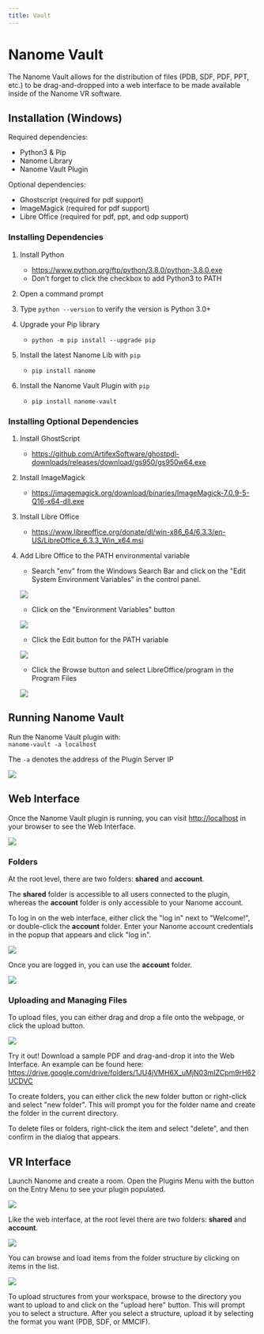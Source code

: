 ```yaml
---
title: Vault
---
```


# Nanome Vault

The Nanome Vault allows for the distribution of files (PDB, SDF, PDF, PPT, etc.) to be drag-and-dropped into a web interface to be made available inside of the Nanome VR software.

## Installation (Windows)

Required dependencies:
- Python3 & Pip
- Nanome Library
- Nanome Vault Plugin

Optional dependencies:
- Ghostscript (required for pdf support)
- ImageMagick (required for pdf support)
- Libre Office (required for pdf, ppt, and odp support)

### Installing Dependencies

1. Install Python
   - <https://www.python.org/ftp/python/3.8.0/python-3.8.0.exe>
   - Don’t forget to click the checkbox to add Python3 to PATH

2. Open a command prompt

3. Type `python --version` to verify the version is Python 3.0+

4. Upgrade your Pip library
   - `python -m pip install --upgrade pip`

5. Install the latest Nanome Lib with `pip`
   - `pip install nanome`

6. Install the Nanome Vault Plugin with `pip`
    - `pip install nanome-vault`

### Installing Optional Dependencies

1. Install GhostScript
   - <https://github.com/ArtifexSoftware/ghostpdl-downloads/releases/download/gs950/gs950w64.exe>

1. Install ImageMagick
   - <https://imagemagick.org/download/binaries/ImageMagick-7.0.9-5-Q16-x64-dll.exe>

1. Install Libre Office
   - <https://www.libreoffice.org/donate/dl/win-x86_64/6.3.3/en-US/LibreOffice_6.3.3_Win_x64.msi>

1. Add Libre Office to the PATH environmental variable
   - Search "env" from the Windows Search Bar and click on the "Edit System Environment Variables" in the control panel.

   ![](/assets/plugins-page/search_env.png)

   - Click on the "Environment Variables" button

   ![](/assets/plugins-page/find_env.png)

   - Click the Edit button for the PATH variable

   ![](/assets/plugins-page/edit_path.png)

   - Click the Browse button and select LibreOffice/program in the Program Files

   ![](/assets/plugins-page/browse_path.png)


## Running Nanome Vault

Run the Nanome Vault plugin with:\
`nanome-vault -a localhost`

The `-a` denotes the address of the Plugin Server IP

![](/assets/plugins-page/running_plugin.png)


## Web Interface

Once the Nanome Vault plugin is running, you can visit <http://localhost> in your browser to see the Web Interface.

![](/assets/plugins-page/nanome-vault/web.png)

### Folders

At the root level, there are two folders: **shared** and **account**.

The **shared** folder is accessible to all users connected to the plugin, whereas the **account** folder is only accessible to your Nanome account.

To log in on the web interface, either click the "log in" next to "Welcome!", or double-click the **account** folder. Enter your Nanome account credentials in the popup that appears and click "log in".

![](/assets/plugins-page/nanome-vault/web-login.png)

Once you are logged in, you can use the **account** folder.

![](/assets/plugins-page/nanome-vault/web-account.png)

### Uploading and Managing Files

To upload files, you can either drag and drop a file onto the webpage, or click the upload button.

![](/assets/plugins-page/nanome-vault/web-upload.png)

Try it out! Download a sample PDF and drag-and-drop it into the Web Interface. An example can be found here:\
<https://drive.google.com/drive/folders/1JU4jVMH6X_uMjN03mIZCpm9rH62UCDVC>

To create folders, you can either click the new folder button or right-click and select "new folder". This will prompt you for the folder name and create the folder in the current directory.

To delete files or folders, right-click the item and select "delete", and then confirm in the dialog that appears.

## VR Interface

Launch Nanome and create a room. Open the Plugins Menu with the button on the Entry Menu to see your plugin populated.

![](/assets/plugins-page/nanome-vault/plugin-list.png)

Like the web interface, at the root level there are two folders: **shared** and **account**.

![](/assets/plugins-page/nanome-vault/plugin.png)

You can browse and load items from the folder structure by clicking on items in the list.

![](/assets/plugins-page/nanome-vault/plugin-shared.png)

To upload structures from your workspace, browse to the directory you want to upload to and click on the "upload here" button. This will prompt you to select a structure. After you select a structure, upload it by selecting the format you want (PDB, SDF, or MMCIF).
